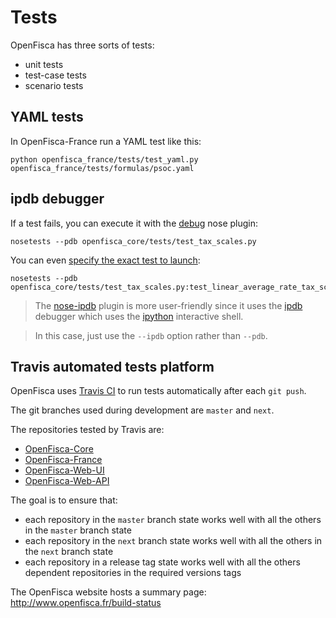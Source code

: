 # Tests

OpenFisca has three sorts of tests:

* unit tests
* test-case tests
* scenario tests

## YAML tests

In OpenFisca-France run a YAML test like this:

```
python openfisca_france/tests/test_yaml.py openfisca_france/tests/formulas/psoc.yaml
```

## ipdb debugger

If a test fails, you can execute it with the [debug](http://nose.readthedocs.org/en/latest/plugins/debug.html) nose plugin:

    nosetests --pdb openfisca_core/tests/test_tax_scales.py

You can even [specify the exact test to launch](http://nose.readthedocs.org/en/latest/usage.html#selecting-tests):

    nosetests --pdb openfisca_core/tests/test_tax_scales.py:test_linear_average_rate_tax_scale

> The [nose-ipdb](https://github.com/flavioamieiro/nose-ipdb/) plugin is more user-friendly since it uses the [ipdb](https://github.com/gotcha/ipdb) debugger which uses the [ipython](http://ipython.org/) interactive shell.

> In this case, just use the `--ipdb` option rather than `--pdb`.

## Travis automated tests platform

OpenFisca uses [Travis CI](https://travis-ci.org/openfisca) to run tests automatically after each `git push`.

The git branches used during development are `master` and `next`.

The repositories tested by Travis are:

* [OpenFisca-Core](https://github.com/openfisca/openfisca-core)
* [OpenFisca-France](https://github.com/openfisca/openfisca-france)
* [OpenFisca-Web-UI](https://github.com/openfisca/openfisca-web-ui)
* [OpenFisca-Web-API](https://github.com/openfisca/openfisca-web-api)

The goal is to ensure that:
* each repository in the `master` branch state works well with all the others in the `master` branch state
* each repository in the `next` branch state works well with all the others in the `next` branch state
* each repository in a release tag state works well with all the others dependent repositories in the required versions tags

The OpenFisca website hosts a summary page: http://www.openfisca.fr/build-status
